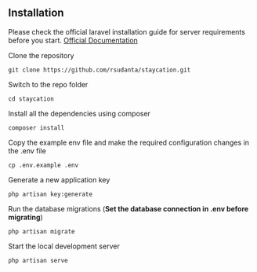 ## Installation

Please check the official laravel installation guide for server requirements before you start. [Official Documentation](https://laravel.com/docs/7.x)

Clone the repository

    git clone https://github.com/rsudanta/staycation.git

Switch to the repo folder

    cd staycation

Install all the dependencies using composer

    composer install

Copy the example env file and make the required configuration changes in the .env file

    cp .env.example .env

Generate a new application key

    php artisan key:generate


Run the database migrations (**Set the database connection in .env before migrating**)

    php artisan migrate

Start the local development server

    php artisan serve
